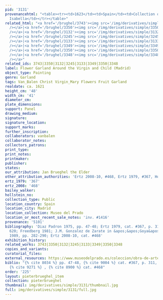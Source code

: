 ```yaml
---
pid: '3131'
provenancehtml: "<table><tr><td>1623</td><td>Spain</td><td>Collection of the Infanta
  Isabella</td></tr></table>"
related_html: "<a href='/brughel/3743'><img src='/img/derivatives/simple/3743/thumbnail.jpg'
  /></a>|<a href='/brughel/3350'><img src='/img/derivatives/simple/3350/thumbnail.jpg'
  /></a>|<a href='/brughel/3132'><img src='/img/derivatives/simple/3132/thumbnail.jpg'
  /></a>|<a href='/brughel/3245'><img src='/img/derivatives/simple/3245/thumbnail.jpg'
  /></a>|<a href='/brughel/3133'><img src='/img/derivatives/simple/3133/thumbnail.jpg'
  /></a>|<a href='/brughel/3349'><img src='/img/derivatives/simple/3349/thumbnail.jpg'
  /></a>|<a href='/brughel/3350'><img src='/img/derivatives/simple/3350/thumbnail.jpg'
  /></a>|<a href='/brughel/3348'><img src='/img/derivatives/simple/3348/thumbnail.jpg'
  /></a>"
related_ids: 3743|3350|3132|3245|3133|3349|3350|3348
label: Flower Garland Around the Virgin and Child (Madrid)
object_type: Painting
genre: Garland
tags: Van_Balen Christ Virgin_Mary Flowers Fruit Garland
realdate: ca. 1621
height_cm: '48'
width_cm: '41'
diameter_cm:
plate_dimensions:
support: Panel
drawing_medium:
signature:
signature_location:
support_marks:
further_inscription:
collaborators: vanbalen
collaborator_notes:
collectors_patrons:
print_type:
print_notes:
printmaker:
publisher:
states:
our_attribution: Jan Brueghel the Elder
other_attribution_authorities: 'Ertz 2008-10, #468, Ertz 1979, #367, Honig database'
ertz_1979: '367'
ertz_2008: '468'
bailey_walker:
hollstein_no:
collection_type: Public
location_country: Spain
location_city: Madrid
location_collection: Museo del Prado
location_or_most_recent_sale_notes: 'inv. #1416'
provenance: '5101'
bibliography: 'Diaz Padron 1975, pp. 47-48; Ertz 1979, cat. #367, p. 311, 323, 325,
  620; Freedberg 1981; J.M. Gonzalez de Zarate in &apos;&apos;Goya&apos;&apos;, 209,
  1989, pp. 282-290; Ertz 2008-10, cat. #468'
exhibition_history:
related_works: 3743|3350|3132|3245|3133|3349|3350|3348
copies_and_variants:
curatorial_files:
external_resources: https://www.museodelprado.es/coleccion/obra-de-arte/guirnalda-con-la-virgen-y-el-nio/291e5bbe-1909-4d73-9b03-f094d1469e4d
biblio: "{% cite 8034 %} pp. 47-48, {% cite 9004 %} cat. #367, p. 311, 323, 325, 620,
  {% cite 9271 %} , {% cite 8900 %} cat. #468"
order: '225'
layout: pieterbrueghel_item
collection: pieterbrueghel
thumbnail: img/derivatives/simple/3131/thumbnail.jpg
full: img/derivatives/simple/3131/full.jpg
---
```

